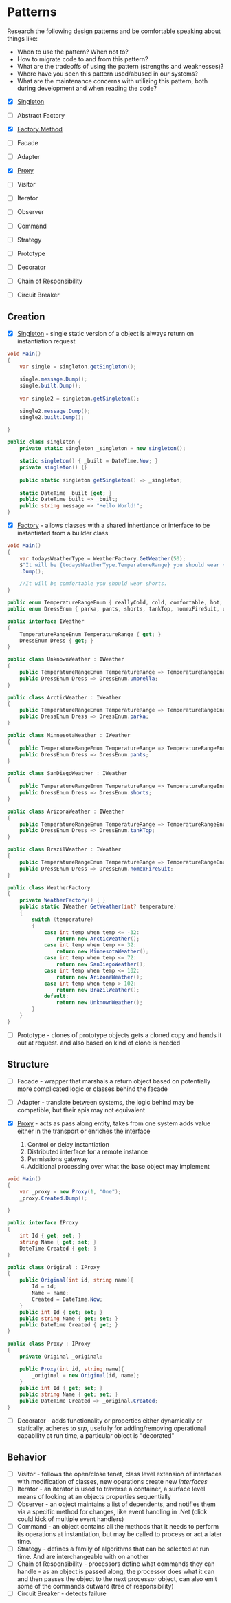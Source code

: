 # <a id="top">Patterns</a>

Research the following design patterns and be comfortable speaking about things like:
- When to use the pattern? When not to?
- How to migrate code to and from this pattern?
- What are the tradeoffs of using the pattern (strengths and weaknesses)?
- Where have you seen this pattern used/abused in our systems?
- What are the maintenance concerns with utilizing this pattern, both during
  development and when reading the code?

- [X] <a href="#singleton">Singleton</a>
- [ ] Abstract Factory
- [X] <a href="#factory">Factory Method</a>
- [ ] Facade
- [ ] Adapter
- [X] <a href="#proxy">Proxy</a>
- [ ] Visitor
- [ ] Iterator
- [ ] Observer
- [ ] Command
- [ ] Strategy
- [ ] Prototype
- [ ] Decorator
- [ ] Chain of Responsibility
- [ ] Circuit Breaker



## Creation
- [X] <a id="singleton" href="#top">Singleton</a> - single static version of a object is always return on instantiation request

```c#
void Main()
{
	var single = singleton.getSingleton();
	
	single.message.Dump();
	single.built.Dump();
	
	var single2 = singleton.getSingleton();

	single2.message.Dump();
	single2.built.Dump();

}

public class singleton {
	private static singleton _singleton = new singleton();

	static singleton() { _built = DateTime.Now; }
	private singleton() {}
	
	public static singleton getSingleton() => _singleton;
	
	static DateTime _built {get; }
	public DateTime built => _built;
	public string message => "Hello World!";
}

```


- [X] <a id="factory" href="#top">Factory</a> - allows classes with a shared inhertiance or interface to be instantiated from a builder class

```c#
void Main()
{
	var todaysWeatherType = WeatherFactory.GetWeather(50);
	$"It will be {todaysWeatherType.TemperatureRange} you should wear {todaysWeatherType.Dress}."
	.Dump();

	//It will be comfortable you should wear shorts.
}

public enum TemperatureRangeEnum { reallyCold, cold, comfortable, hot, theSun, varies }
public enum DressEnum { parka, pants, shorts, tankTop, nomexFireSuit, umbrella }

public interface IWeather
{
	TemperatureRangeEnum TemperatureRange { get; }
	DressEnum Dress { get; }
}

public class UnknownWeather : IWeather
{
	public TemperatureRangeEnum TemperatureRange => TemperatureRangeEnum.varies;
	public DressEnum Dress => DressEnum.umbrella;
}

public class ArcticWeather : IWeather
{
	public TemperatureRangeEnum TemperatureRange => TemperatureRangeEnum.reallyCold;
	public DressEnum Dress => DressEnum.parka;
}

public class MinnesotaWeather : IWeather
{
	public TemperatureRangeEnum TemperatureRange => TemperatureRangeEnum.cold;
	public DressEnum Dress => DressEnum.pants;
}

public class SanDiegoWeather : IWeather
{
	public TemperatureRangeEnum TemperatureRange => TemperatureRangeEnum.comfortable;
	public DressEnum Dress => DressEnum.shorts;
}

public class ArizonaWeather : IWeather
{
	public TemperatureRangeEnum TemperatureRange => TemperatureRangeEnum.hot;
	public DressEnum Dress => DressEnum.tankTop;
}

public class BrazilWeather : IWeather
{
	public TemperatureRangeEnum TemperatureRange => TemperatureRangeEnum.theSun;
	public DressEnum Dress => DressEnum.nomexFireSuit;
}

public class WeatherFactory
{
	private WeatherFactory() { }
	public static IWeather GetWeather(int? temperature)
	{
		switch (temperature)
		{
			case int temp when temp <= -32:
				return new ArcticWeather();
			case int temp when temp <= 32:
				return new MinnesotaWeather();
			case int temp when temp <= 72:
				return new SanDiegoWeather();
			case int temp when temp <= 102:
				return new ArizonaWeather();
			case int temp when temp > 102:
				return new BrazilWeather();
			default:
				return new UnknownWeather();
		}
	}
}
```


- [ ] Prototype - clones of prototype objects gets a cloned copy and hands it out at request. and also based on kind of clone is needed

## Structure
- [ ] Facade - wrapper that marshals a return object based on potentially more complicated logic or classes behind the facade
- [ ] Adapter - translate between systems, the logic behind may be compatible, but their apis may not equivalent

- [X] <a id="proxy" href="#top">Proxy</a> - acts as pass along entity, takes from one system adds value either in the transport or enriches the interface
  1. Control or delay instantiation
  1. Distributed interface for a remote instance
  1. Permissions gateway
  1. Additional processing over what the base object may implement

```c#
void Main()
{
	var _proxy = new Proxy(1, "One");
	_proxy.Created.Dump();

}

public interface IProxy
{
	int Id { get; set; }
	string Name { get; set; }
	DateTime Created { get; }
}

public class Original : IProxy
{
	public Original(int id, string name){
		Id = id;
		Name = name;
		Created = DateTime.Now;
	}
	public int Id { get; set; }
	public string Name { get; set; }
	public DateTime Created { get; }
}

public class Proxy : IProxy
{
	private Original _original;

	public Proxy(int id, string name){
		_original = new Original(id, name);
	}
	public int Id { get; set; }
	public string Name { get; set; }
	public DateTime Created => _original.Created;
}
```

- [ ] Decorator - adds functionality or properties either dynamically or statically, adheres to _srp_, usefully for adding/removing operational capability at run time, a particular object is "decorated"

## Behavior
- [ ] Visitor - follows the open/close tenet, class level extension of interfaces with modification of classes, new operations create new _interfaces_ 
- [ ] Iterator - an iterator is used to traverse a container, a surface level means of looking at an objects properties sequentially
- [ ] Observer - an object maintains a list of dependents, and notifies them via a specific method for changes, like event handling in .Net (click could kick of multiple event handlers)
- [ ] Command - an object contains all the methods that it needs to perform its operations at instantiation, but may be called to process or act a later time.
- [ ] Strategy - defines a family of algorithms that can be selected at run time. And are interchangeable with on another
- [ ] Chain of Responsibility - processors define what commands they can handle - as an object is passed along, the processor does what it can and then passes the object to the next processor object, can also emit some of the commands outward (tree of responsibility)
- [ ] Circuit Breaker - detects failure